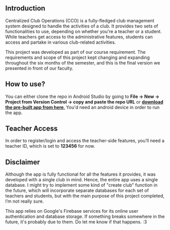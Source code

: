 ## Introduction 
Centralized Club Operations (CCO) is a fully-fledged club management system designed to handle the activities of a club. It provides two sets of functionalities to use, depending on whether you're a teacher or a student. While teachers get access to the administrative features, students can access and partake in various club-related activities.  

This project was developed as part of our course requirement. The requirements and scope of this project kept changing and expanding throughout the six months of the semester, and this is the final version we presented in front of our faculty.  

## How to use?
You can either clone the repo in Android Studio by going to **File → New → Project from Version Control → copy and paste the repo URL** or [**download the pre-built app from here**.](https://github.com/wolverton120/centralized-club-operations/blob/master/app/release/CCO.apk) You'd need an android device in order to run the app.

## Teacher Access 
In order to register/login and access the teacher-side features, you’ll need a teacher ID, which is set to **123456** for now. 

## Disclaimer
Although the app is fully functional for all the features it provides, it was developed with a single club in mind. Hence, the entire app uses a single database. I might try to implement some kind of "create club" function in the future, which will incorporate separate databases for each set of teachers and students, but with the main purpose of this project completed, I’m not really sure.  

This app relies on Google's Firebase services for its online user authentication and database storage. If something breaks somewhere in the future, it's probably due to them. Do let me know if that happens. :3

